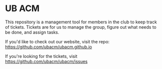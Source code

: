 # UB ACM
This repository is a management tool for members in the club to keep track of tickets. Tickets are for us to manage the group, figure out what needs to be done, and assign tasks.

If you'd like to check out our website, visit the repo: https://github.com/ubacm/ubacm.github.io

If you're looking for the tickets, visit https://github.com/ubacm/ubacm/issues
